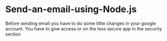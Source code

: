 # Send-an-email-using-Node.js
Before sending email you have to do some little changes in your google account. You have to give access or on the less secure app in the security section

